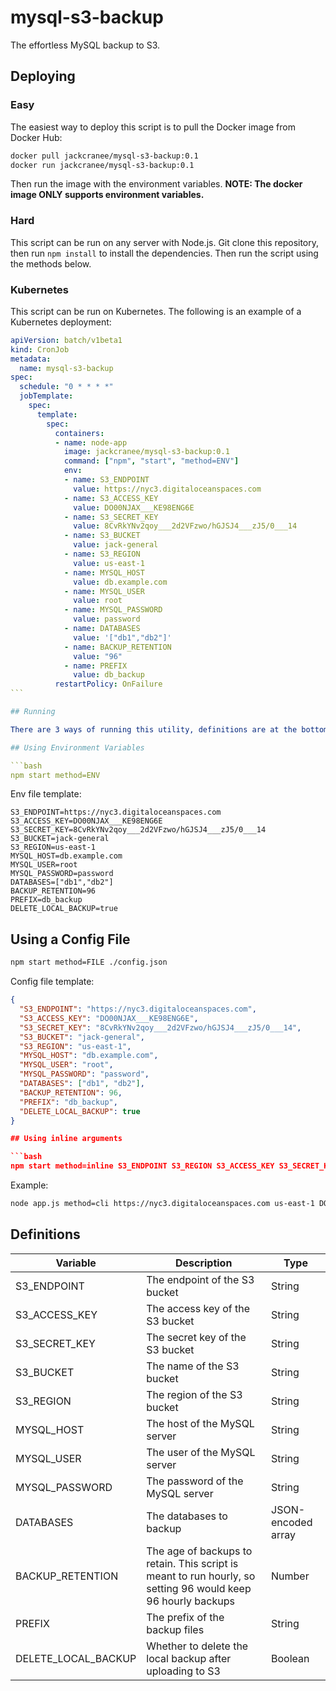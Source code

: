 # mysql-s3-backup

The effortless MySQL backup to S3.

## Deploying

### Easy

The easiest way to deploy this script is to pull the Docker image from Docker Hub:

```bash
docker pull jackcranee/mysql-s3-backup:0.1
docker run jackcranee/mysql-s3-backup:0.1
```

Then run the image with the environment variables. **NOTE: The docker image ONLY supports environment variables.**

### Hard

This script can be run on any server with Node.js. Git clone this repository, then run `npm install` to install the dependencies. Then run the script using the methods below.

### Kubernetes

This script can be run on Kubernetes. The following is an example of a Kubernetes deployment:

````yaml
apiVersion: batch/v1beta1
kind: CronJob
metadata:
  name: mysql-s3-backup
spec:
  schedule: "0 * * * *"
  jobTemplate:
    spec:
      template:
        spec:
          containers:
          - name: node-app
            image: jackcranee/mysql-s3-backup:0.1
            command: ["npm", "start", "method=ENV"]
            env:
            - name: S3_ENDPOINT
              value: https://nyc3.digitaloceanspaces.com
            - name: S3_ACCESS_KEY
              value: DO00NJAX___KE98ENG6E
            - name: S3_SECRET_KEY
              value: 8CvRkYNv2qoy___2d2VFzwo/hGJSJ4___zJ5/0___14
            - name: S3_BUCKET
              value: jack-general
            - name: S3_REGION
              value: us-east-1
            - name: MYSQL_HOST
              value: db.example.com
            - name: MYSQL_USER
              value: root
            - name: MYSQL_PASSWORD
              value: password
            - name: DATABASES
              value: '["db1","db2"]'
            - name: BACKUP_RETENTION
              value: "96"
            - name: PREFIX
              value: db_backup
          restartPolicy: OnFailure
```

## Running

There are 3 ways of running this utility, definitions are at the bottom of this section:

## Using Environment Variables

```bash
npm start method=ENV
````

Env file template:

```env
S3_ENDPOINT=https://nyc3.digitaloceanspaces.com
S3_ACCESS_KEY=DO00NJAX___KE98ENG6E
S3_SECRET_KEY=8CvRkYNv2qoy___2d2VFzwo/hGJSJ4___zJ5/0___14
S3_BUCKET=jack-general
S3_REGION=us-east-1
MYSQL_HOST=db.example.com
MYSQL_USER=root
MYSQL_PASSWORD=password
DATABASES=["db1","db2"]
BACKUP_RETENTION=96
PREFIX=db_backup
DELETE_LOCAL_BACKUP=true
```

## Using a Config File

```bash
npm start method=FILE ./config.json
```

Config file template:

````json
{
  "S3_ENDPOINT": "https://nyc3.digitaloceanspaces.com",
  "S3_ACCESS_KEY": "DO00NJAX___KE98ENG6E",
  "S3_SECRET_KEY": "8CvRkYNv2qoy___2d2VFzwo/hGJSJ4___zJ5/0___14",
  "S3_BUCKET": "jack-general",
  "S3_REGION": "us-east-1",
  "MYSQL_HOST": "db.example.com",
  "MYSQL_USER": "root",
  "MYSQL_PASSWORD": "password",
  "DATABASES": ["db1", "db2"],
  "BACKUP_RETENTION": 96,
  "PREFIX": "db_backup",
  "DELETE_LOCAL_BACKUP": true
}

## Using inline arguments

```bash
npm start method=inline S3_ENDPOINT S3_REGION S3_ACCESS_KEY S3_SECRET_KEY S3_BUCKET BACKUP_RETENTION MYSQL_HOST MYSQL_USER MYSQL_PASSWORD DATABASES PREFIX
````

Example:

```bash
node app.js method=cli https://nyc3.digitaloceanspaces.com us-east-1 DO00NJAX___KE98ENG6E 8CvRkYNv2qoy___2d2VFzwo/hGJSJ4___zJ5/0___14 jack-general 96 db.endpoint.com root password '["db1", "db2"]' db_backups
```

## Definitions

| Variable            | Description                                                                                                  | Type               |
| ------------------- | ------------------------------------------------------------------------------------------------------------ | ------------------ |
| S3_ENDPOINT         | The endpoint of the S3 bucket                                                                                | String             |
| S3_ACCESS_KEY       | The access key of the S3 bucket                                                                              | String             |
| S3_SECRET_KEY       | The secret key of the S3 bucket                                                                              | String             |
| S3_BUCKET           | The name of the S3 bucket                                                                                    | String             |
| S3_REGION           | The region of the S3 bucket                                                                                  | String             |
| MYSQL_HOST          | The host of the MySQL server                                                                                 | String             |
| MYSQL_USER          | The user of the MySQL server                                                                                 | String             |
| MYSQL_PASSWORD      | The password of the MySQL server                                                                             | String             |
| DATABASES           | The databases to backup                                                                                      | JSON-encoded array |
| BACKUP_RETENTION    | The age of backups to retain. This script is meant to run hourly, so setting 96 would keep 96 hourly backups | Number             |
| PREFIX              | The prefix of the backup files                                                                               | String             |
| DELETE_LOCAL_BACKUP | Whether to delete the local backup after uploading to S3                                                     | Boolean            |
